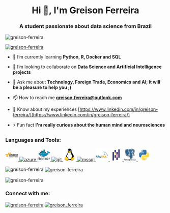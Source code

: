 <h1 align="center">Hi 👋, I'm Greison Ferreira</h1>
<h3 align="center">A student passionate about data science from Brazil</h3>

<p align="left"> <img src="https://komarev.com/ghpvc/?username=greison-ferreira&label=Profile%20views&color=0e75b6&style=flat" alt="greison-ferreira" /> </p>

<p align="left"> <a href="https://github.com/ryo-ma/github-profile-trophy"><img src="https://github-profile-trophy.vercel.app/?username=greison-ferreira" alt="greison-ferreira" /></a> </p>

- 🌱 I’m currently learning **Python, R, Docker and SQL**

- 👯 I’m looking to collaborate on **Data Science and Artificial Intelligence projects**

- 💬 Ask me about **Technology, Foreign Trade, Economics and AI; It will be a pleasure to help you ;)**

- 📫 How to reach me **greison.ferreira@outlook.com**

- 📄 Know about my experiences [https://www.linkedin.com/in/greison-ferreira/](https://www.linkedin.com/in/greison-ferreira/)

- ⚡ Fun fact **I'm really curious about the human mind and neurosciences**


<h3 align="left">Languages and Tools:</h3>
<p align="left"> <a href="https://aws.amazon.com" target="_blank" rel="noreferrer"> <img src="https://raw.githubusercontent.com/devicons/devicon/master/icons/amazonwebservices/amazonwebservices-original-wordmark.svg" alt="aws" width="40" height="40"/> </a> <a href="https://azure.microsoft.com/en-in/" target="_blank" rel="noreferrer"> <img src="https://www.vectorlogo.zone/logos/microsoft_azure/microsoft_azure-icon.svg" alt="azure" width="40" height="40"/> </a> <a href="https://www.docker.com/" target="_blank" rel="noreferrer"> <img src="https://raw.githubusercontent.com/devicons/devicon/master/icons/docker/docker-original-wordmark.svg" alt="docker" width="40" height="40"/> </a> <a href="https://git-scm.com/" target="_blank" rel="noreferrer"> <img src="https://www.vectorlogo.zone/logos/git-scm/git-scm-icon.svg" alt="git" width="40" height="40"/> </a> <a href="https://www.linux.org/" target="_blank" rel="noreferrer"> <img src="https://raw.githubusercontent.com/devicons/devicon/master/icons/linux/linux-original.svg" alt="linux" width="40" height="40"/> </a> <a href="https://www.microsoft.com/en-us/sql-server" target="_blank" rel="noreferrer"> <img src="https://www.svgrepo.com/show/303229/microsoft-sql-server-logo.svg" alt="mssql" width="40" height="40"/> </a> <a href="https://www.mysql.com/" target="_blank" rel="noreferrer"> <img src="https://raw.githubusercontent.com/devicons/devicon/master/icons/mysql/mysql-original-wordmark.svg" alt="mysql" width="40" height="40"/> </a> <a href="https://pandas.pydata.org/" target="_blank" rel="noreferrer"> <img src="https://raw.githubusercontent.com/devicons/devicon/2ae2a900d2f041da66e950e4d48052658d850630/icons/pandas/pandas-original.svg" alt="pandas" width="40" height="40"/> </a> <a href="https://www.postgresql.org" target="_blank" rel="noreferrer"> <img src="https://raw.githubusercontent.com/devicons/devicon/master/icons/postgresql/postgresql-original-wordmark.svg" alt="postgresql" width="40" height="40"/> </a> <a href="https://www.python.org" target="_blank" rel="noreferrer"> <img src="https://raw.githubusercontent.com/devicons/devicon/master/icons/python/python-original.svg" alt="python" width="40" height="40"/> </a> </p>

<p><img align="left" src="https://github-readme-stats.vercel.app/api/top-langs?username=greison-ferreira&show_icons=true&locale=en&layout=compact" alt="greison-ferreira" /></p>

<p>&nbsp;<img align="center" src="https://github-readme-stats.vercel.app/api?username=greison-ferreira&show_icons=true&locale=en" alt="greison-ferreira" /></p>

<p><img align="center" src="https://github-readme-streak-stats.herokuapp.com/?user=greison-ferreira&" alt="greison-ferreira" /></p>


<h3 align="left">Connect with me:</h3>
<p align="left">
<a href="https://linkedin.com/in/greison-ferreira" target="blank"><img align="center" src="https://raw.githubusercontent.com/rahuldkjain/github-profile-readme-generator/master/src/images/icons/Social/linked-in-alt.svg" alt="greison-ferreira" height="30" width="40" /></a>
<a href="https://instagram.com/greison_ferreira" target="blank"><img align="center" src="https://raw.githubusercontent.com/rahuldkjain/github-profile-readme-generator/master/src/images/icons/Social/instagram.svg" alt="greison_ferreira" height="30" width="40" /></a>
</p>

<!--
**Greison-Ferreira/Greison-Ferreira** is a ✨ _special_ ✨ repository because its `README.md` (this file) appears on your GitHub profile.

Here are some ideas to get you started:

- 🔭 I’m currently working on ...
- 🌱 I’m currently learning ...
- 👯 I’m looking to collaborate on ...
- 🤔 I’m looking for help with ...
- 💬 Ask me about ...
- 📫 How to reach me: ...
- 😄 Pronouns: ...
- ⚡ Fun fact: ...
-->
